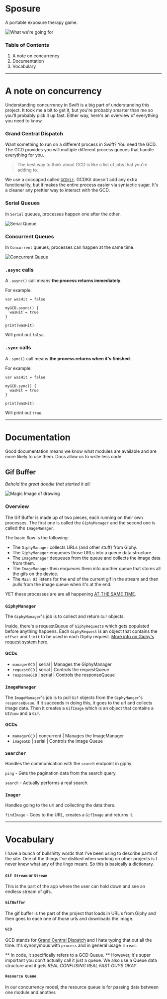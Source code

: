 # Sposure
A portable exposure therapy game.

![What we're going for](http://i.imgur.com/KwRhBx2.png)

### Table of Contents
1. A note on concurrency
2. Documentation
3. Vocabulary

---

# A note on concurrency

Understanding concurrency in Swift is a big part of understanding this
project. It took me a bit to get it, but you're probably smarter than me
so you'll probably pick it up fast. Either way, here's an overview of
everything you need to know.

### Grand Central Dispatch
Want something to run on a different process in Swift? You need the GCD.
The GCD provides you will multiple different process queues that handle
everything for you.

> The best way to think about GCD is like a list of jobs that you're adding
to.

We use a cocoapod called [`GCDKit`](https://cocoapods.org/pods/GCDKit). GCDKit
doesn't add any extra functionality, but it makes the entire process easier
via syntactic sugar. It's a cleaner any prettier way to interact with the GCD.

### Serial Queues

In `Serial` queues, processes happen one after the other.

![Serial Queue](http://www.raywenderlich.com/wp-content/uploads/2014/09/Serial-Queue-Swift.png)

### Concurrent Queues
In `Concurrent` queues, processes can happen at the same time.

![Concurrent Queue](http://www.raywenderlich.com/wp-content/uploads/2014/09/Concurrent-Queue-Swift.png)


### `.async` calls
A `.async()` call means **the process returns immediately**.

For example:

    var wasHit = false

    myGCD.async() {
      wasHit = true
    }

    print(wasHit)

Will print out `false`.

### `.sync` calls

A `.sync()` call means **the process returns when it's finished**.

For example:

    var wasHit = false

    myGCD.sync() {
      wasHit = true
    }

    print(wasHit)

Will print out `true`.

---

# Documentation
Good documentation means we know what modules are available and are more likely
to use them. Docs allow us to write less code.

## Gif Buffer

_Behold the great doodle that started it all:_

![Magic Image of drawing](http://i.imgur.com/gwWOLwR.jpg)

### Overview

The Gif Buffer is made up of two pieces, each running on their own processes.
The first one is called the `GiphyManager` and the second one is called the
`ImageManager`.

The basic flow is the following:
-  The `GiphyManager` collects URLs (and other stuff) from Giphy.
-  The `GiphyManager` enqueues those URLs into a queue data structure.
-  The `ImageManager` dequeues from the queue and collects the image data from them.
-  The `ImageManager` then enqueues them into another queue that stores all the gifs on the device.
-  The `Main UI` listens for the end of the current gif in the stream and then pulls from the image queue when it's at the end.

YET these processes are are all happening [AT THE SAME TIME](https://www.youtube.com/watch?v=bW7Op86ox9g).


### `GiphyManager`

The `GiphyManager`'s job is to collect and return `Gif` objects.

Inside, there's a requestQueue of `GiphyRequest`s which gets
populated before anything happens. Each `GiphyRequest` is an
object that contains the `offset` and `limit` to be used in
each Giphy request. [More info on Giphy's request system here.](https://github.com/Giphy/GiphyAPI#search-endpoint)

#### GCDs

- `managerGCD`  | serial | Manages the GiphyManager
- `requestGCD`  | serial | Controls the requestQueue
- `responseGCD` | serial | Controls the responseQueue

### `ImageManager`

The `ImageManager`'s job is to pull `Gif` objects from the
`GiphyManger`'s `responseQueue`. If it succeeds in doing this,
it goes to the url and collects image data. Then it creates a
`GifImage` which is an object that contains a `UIView` and
a `Gif`.

#### GCDs

- `managerGCD` | concurrent | Manages the ImageManager
- `imageGCD`   | serial     | Controls the image Queue

### `Searcher`

Handles the communication with the `search` endpoint in giphy.

`ping` - Gets the pagination data from  the search query.

`search` - Actually performs a real search.

### `Imager`

Handles going to the url and collecting the data there.

`findImage` - Goes to the URL, creates a `GifImage` and returns it.


---

# Vocabulary
I have a bunch of bullshitty words that I've been using to describe parts of the
site. One of the things I've disliked when working on other projects is I never
knew what any of the lingo meant. So this is basically a dictionary.

#### `Gif Stream` or `Stream`

This is the part of the app where the user can hold down and see an endless
stream of gifs.

#### `GifBuffer`

The gif buffer is the part of the project that loads in URL's from Giphy
and then goes to each one of those urls and downloads the image.

#### `GCD`

GCD stands for [Grand Central Dispatch](https://www.raywenderlich.com/79149/grand-central-dispatch-tutorial-swift-part-1) and I hate typing that out all the time.
It's synonymous with `process` and in general usage `thread`.

** In code, it specifically refers to a GCD Queue. ** However, it's super
important you don't actually call it just a queue. We also use a Queue
data structure and it gets _REAL CONFUSING REAL FAST GUYS OKAY_.

#### `Resource Queue`

In our concurrency model, the resource queue is for passing data between
one module and another.
